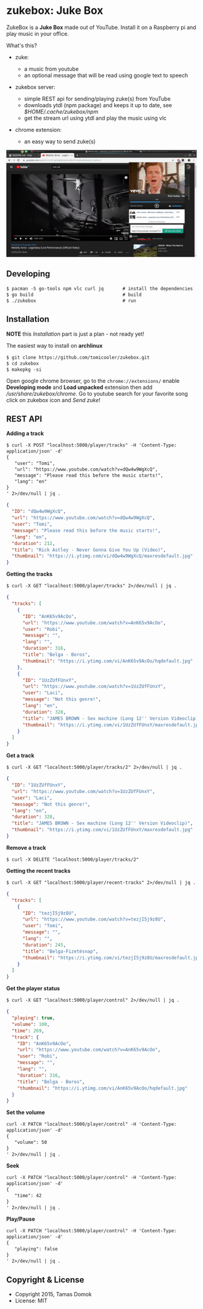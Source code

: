 zukebox: Juke Box
=================

ZukeBox is a **Juke Box** made out of YouTube. Install it on a Raspberry pi and play music in your office.

What's this?

 - zuke:
    - a music from youtube
    - an optional message that will be read using google text to speech

 - zukebox server:
    - simple REST api for sending/playing zuke(s) from YouTube
    - downloads ytdl (npm package) and keeps it up to date, see *$HOME/.cache/zukebox/npm*
    - get the stream url using ytdl and play the music using vlc

 - chrome extension:
    - an easy way to send zuke(s)



 ![Screenshot](screenshot.png)

Developing
----------

    $ pacman -S go-tools npm vlc curl jq       # install the dependencies
    $ go build                                 # build
    $ ./zukebox                                # run

Installation
------------

**NOTE** this *Installation* part is just a plan - not ready yet!

The easiest way to install on **archlinux**

    $ git clone https://github.com/tomicooler/zukebox.git
    $ cd zukebox
    $ makepkg -si

Open google chrome browser, go to the ``chrome://extensions/`` enable **Developing mode** and **Load unpacked**
extension then add */usr/share/zukebox/chrome*.
Go to youtube search for your favorite song click on zukebox icon and *Send zuke*!


REST API
--------


**Adding a track**

```shell
$ curl -X POST "localhost:5000/player/tracks" -H 'Content-Type: application/json' -d'
{
   "user": "Tomi",
   "url": "https://www.youtube.com/watch?v=dQw4w9WgXcQ",
   "message": "Please read this before the music starts!",
   "lang": "en"
}
' 2>/dev/null | jq .
```

```json
{
  "ID": "dQw4w9WgXcQ",
  "url": "https://www.youtube.com/watch?v=dQw4w9WgXcQ",
  "user": "Tomi",
  "message": "Please read this before the music starts!",
  "lang": "en",
  "duration": 212,
  "title": "Rick Astley - Never Gonna Give You Up (Video)",
  "thumbnail": "https://i.ytimg.com/vi/dQw4w9WgXcQ/maxresdefault.jpg"
}
```

**Getting the tracks**

    $ curl -X GET "localhost:5000/player/tracks" 2>/dev/null | jq .

```json
{
  "tracks": [
    {
      "ID": "AnK65v9AcOo",
      "url": "https://www.youtube.com/watch?v=AnK65v9AcOo",
      "user": "Robi",
      "message": "",
      "lang": "",
      "duration": 316,
      "title": "Belga - Boros",
      "thumbnail": "https://i.ytimg.com/vi/AnK65v9AcOo/hqdefault.jpg"
    },
    {
      "ID": "1UzZUfFUnxY",
      "url": "https://www.youtube.com/watch?v=1UzZUfFUnxY",
      "user": "Laci",
      "message": "Not this genre!",
      "lang": "en",
      "duration": 328,
      "title": "JAMES BROWN - Sex machine (Long 12'' Version Videoclip)",
      "thumbnail": "https://i.ytimg.com/vi/1UzZUfFUnxY/maxresdefault.jpg"
    }
  ]
}
```

**Get a track**

    $ curl -X GET "localhost:5000/player/tracks/2" 2>/dev/null | jq .

```json
{
  "ID": "1UzZUfFUnxY",
  "url": "https://www.youtube.com/watch?v=1UzZUfFUnxY",
  "user": "Laci",
  "message": "Not this genre!",
  "lang": "en",
  "duration": 328,
  "title": "JAMES BROWN - Sex machine (Long 12'' Version Videoclip)",
  "thumbnail": "https://i.ytimg.com/vi/1UzZUfFUnxY/maxresdefault.jpg"
}
```

**Remove a track**

    $ curl -X DELETE "localhost:5000/player/tracks/2"

**Getting the recent tracks**

    $ curl -X GET "localhost:5000/player/recent-tracks" 2>/dev/null | jq .

```json
{
  "tracks": [
    {
      "ID": "tezjI5j9z8U",
      "url": "https://www.youtube.com/watch?v=tezjI5j9z8U",
      "user": "Tomi",
      "message": "",
      "lang": "",
      "duration": 245,
      "title": "Belga-Fizetésnap",
      "thumbnail": "https://i.ytimg.com/vi/tezjI5j9z8U/maxresdefault.jpg"
    }
  ]
}
```

**Get the player status**

    $ curl -X GET "localhost:5000/player/control" 2>/dev/null | jq .

```json
{
  "playing": true,
  "volume": 100,
  "time": 269,
  "track": {
    "ID": "AnK65v9AcOo",
    "url": "https://www.youtube.com/watch?v=AnK65v9AcOo",
    "user": "Robi",
    "message": "",
    "lang": "",
    "duration": 316,
    "title": "Belga - Boros",
    "thumbnail": "https://i.ytimg.com/vi/AnK65v9AcOo/hqdefault.jpg"
  }
}
```

**Set the volume**

```shell
curl -X PATCH "localhost:5000/player/control" -H 'Content-Type: application/json' -d'
{
   "volume": 50
}
' 2>/dev/null | jq .
```

**Seek**

```shell
curl -X PATCH "localhost:5000/player/control" -H 'Content-Type: application/json' -d'
{
   "time": 42
}
' 2>/dev/null | jq .
```

**Play/Pause**

```shell
curl -X PATCH "localhost:5000/player/control" -H 'Content-Type: application/json' -d'
{
   "playing": false
}
' 2>/dev/null | jq .
```

Copyright & License
-------------------

  * Copyright 2015, Tamas Domok
  * License: MIT
